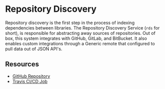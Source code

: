 # Repository Discovery

Repository discovery is the first step in the process of indexing dependencies between libraries.
The Repository Discovery Service (`rds` for short), is responsible for abstracting away sources of repositories.
Out of box, this system integrates with GitHub, GitLab, and BitBucket.
It also enables custom integrations through a Generic remote that configured to pull data out of JSON API's.

## Resources

* [GitHub Repository](https://github.com/deps-cloud/rds)
* [Travis CI/CD Job](https://travis-ci.com/deps-cloud/rds)
